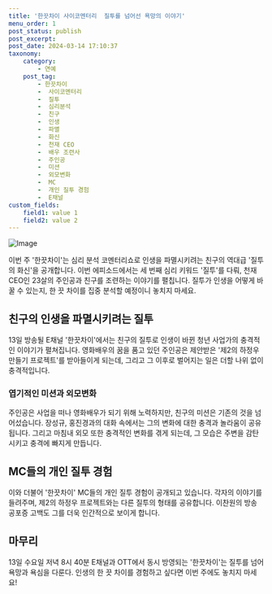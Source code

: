 ```yaml
---
title: '한끗차이 사이코멘터리  질투를 넘어선 욕망의 이야기'
menu_order: 1
post_status: publish
post_excerpt: 
post_date: 2024-03-14 17:10:37
taxonomy:
    category:
        - 연예
    post_tag:
        - 한끗차이
        -  사이코멘터리
        -  질투
        -  심리분석
        -  친구
        -  인생
        -  파멸
        -  화신
        -  천재 CEO
        -  배우 조련사
        -  주인공
        -  미션
        -  외모변화
        -  MC
        -  개인 질투 경험
        -  E채널
custom_fields:
    field1: value 1
    field2: value 2
---
```


![Image](https://ssl.pstatic.net/mimgnews/image/468/2024/03/13/0001039085_001_20240313194004806.jpg?type=w540)

이번 주 '한끗차이'는 심리 분석 코멘터리쇼로 인생을 파멸시키려는 친구의 역대급 '질투의 화신'을 공개합니다. 이번 에피소드에서는 세 번째 심리 키워드 '질투'를 다뤄, 천재 CEO인 23살의 주인공과 친구를 조련하는 이야기를 펼칩니다. 질투가 인생을 어떻게 바꿀 수 있는지, 한 끗 차이를 집중 분석할 예정이니 놓치지 마세요. 
## 친구의 인생을 파멸시키려는 질투
13일 방송될 E채널 '한끗차이'에서는 친구의 질투로 인생이 바뀐 청년 사업가의 충격적인 이야기가 펼쳐집니다. 영화배우의 꿈을 품고 있던 주인공은 제안받은 '제2의 하정우 만들기 프로젝트'를 받아들이게 되는데, 그리고 그 이후로 벌어지는 일은 더할 나위 없이 충격적입니다.
### 엽기적인 미션과 외모변화
주인공은 사업을 떠나 영화배우가 되기 위해 노력하지만, 친구의 미션은 기존의 것을 넘어섰습니다. 장성규, 홍진경과의 대화 속에서는 그의 변화에 대한 충격과 놀라움이 공유됩니다. 그리고 마침내 외모 또한 충격적인 변화를 겪게 되는데, 그 모습은 주변을 감탄시키고 충격에 빠지게 만듭니다.
## MC들의 개인 질투 경험
이와 더불어 '한끗차이' MC들의 개인 질투 경험이 공개되고 있습니다. 각자의 이야기를 들려주며, 제2의 하정우 프로젝트와는 다른 질투의 형태를 공유합니다. 이찬원의 방송 공포증 고백도 그를 더욱 인간적으로 보이게 합니다.
## 마무리
13일 수요일 저녁 8시 40분 E채널과 OTT에서 동시 방영되는 '한끗차이'는 질투를 넘어 욕망과 욕심을 다룬다. 인생의 한 끗 차이를 경험하고 싶다면 이번 주에도 놓치지 마세요!
